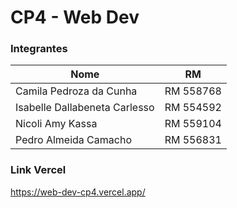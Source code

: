 # CP4 - Web Dev

### Integrantes
Nome   | RM
--------- | ------
Camila Pedroza da Cunha | RM 558768
Isabelle Dallabeneta Carlesso | RM 554592
Nicoli Amy Kassa | RM 559104
Pedro Almeida Camacho | RM 556831


### Link Vercel

https://web-dev-cp4.vercel.app/
